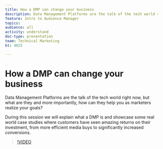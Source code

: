 ```yaml
---
title: How a DMP can change your business
description: Data Management Platforms are the talk of the tech world right now, but what are they and more importantly, how can they help you as marketers realize your goals? During this session we will explain what a DMP is and showcase some real world case studies where customers have seen amazing returns on their investment, from more efficient media buys to significantly increased conversions.
feature: Intro to Audience Manager
topics: 
audience: all
activity: understand
doc-type: presentation
team: Technical Marketing
kt: 4025

---
```


# How a DMP can change your business

Data Management Platforms are the talk of the tech world right now, but what are they and more importantly, how can they help you as marketers realize your goals?

During this session we will explain what a DMP is and showcase some real world case studies where customers have seen amazing returns on their investment, from more efficient media buys to significantly increased conversions.

>[!VIDEO](https://video.tv.adobe.com/v/29770/?quality=12)
